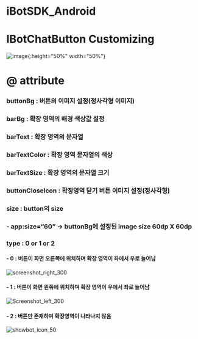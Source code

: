 # iBotSDK_Android

# IBotChatButton Customizing
![image](https://user-images.githubusercontent.com/56538133/66885715-1b51cf00-f010-11e9-94c5-4bf7954b02bd.png){:height="50%" width="50%"}
# @ attribute
### buttonBg : 버튼의 이미지 설정(정사각형 이미지)
### barBg : 확장 영역의 배경 색상값 설정
### barText : 확장 영역의 문자열
### barTextColor : 확장 영역 문자열의 색상
### barTextSize : 확장 영역의 문자열 크기
### buttonCloseIcon : 확장영역 닫기 버튼 이미지 설정(정사각형)
### size : button의 size 
###   - app:size=“60” -> buttonBg에 설정된 image size 60dp X 60dp
### type : 0 or 1 or 2
####   - 0 : 버튼이 화면 오른쪽에 위치하며 확장 영역이 좌에서 우로 늘어남
![screenshot_right_300](https://user-images.githubusercontent.com/56538133/66888820-00d12300-f01b-11e9-9cb8-2c62bd402b2e.jpg)
####    - 1 : 버튼이 화면 왼쪾에 위치하며 확장 영역이 우에서 좌로 늘어남
![Screenshot_left_300](https://user-images.githubusercontent.com/56538133/66888821-0169b980-f01b-11e9-81f8-dd9817720f9d.jpg)
####     - 2 : 버튼만 존재하며 확장영역이 나타나지 않음
![showbot_icon_50](https://user-images.githubusercontent.com/56538133/66888822-0169b980-f01b-11e9-8501-9540a4fc1408.png)
